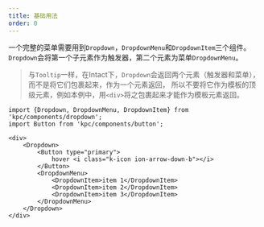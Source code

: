 ```yaml
---
title: 基础用法
order: 0
---
```


一个完整的菜单需要用到`Dropdown`，`DropdownMenu`和`DropdownItem`三个组件。
`Dropdown`会将第一个子元素作为触发器，第二个元素为菜单`DropdownMenu`。

> 与`Tooltip`一样，在Intact下，`Dropdown`会返回两个元素（触发器和菜单），而不是将它们包裹起来，作为一个元素返回，
> 所以不要将它作为模板的顶级元素，例如本例中，用`<div>`将之包裹起来才能作为模板元素返回。

```vdt
import {Dropdown, DropdownMenu, DropdownItem} from 'kpc/components/dropdown';
import Button from 'kpc/components/button';

<div>
    <Dropdown>
        <Button type="primary">
            hover <i class="k-icon ion-arrow-down-b"></i>
        </Button>
        <DropdownMenu>
            <DropdownItem>item 1</DropdownItem>
            <DropdownItem>item 2</DropdownItem>
            <DropdownItem>item 3</DropdownItem>
        </DropdownMenu>
    </Dropdown>
</div>
```
